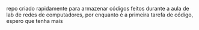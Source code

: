 repo criado rapidamente para armazenar códigos feitos durante a aula de lab de redes de computadores, por enquanto é a primeira tarefa de código, espero que tenha mais
